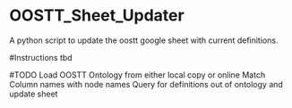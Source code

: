 # OOSTT_Sheet_Updater
A python script to update the oostt google sheet with current definitions.

#Instructions
tbd

#TODO
Load OOSTT Ontology from either local copy or online
Match Column names with node names
Query for definitions out of ontology and update sheet
